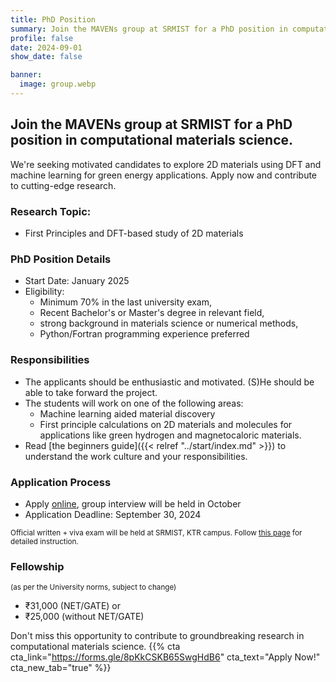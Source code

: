 ```yaml
---
title: PhD Position
summary: Join the MAVENs group at SRMIST for a PhD position in computational materials science.
profile: false
date: 2024-09-01
show_date: false

banner:
  image: group.webp
---
```

## Join the MAVENs group at SRMIST for a PhD position in computational materials science.

We're seeking motivated candidates to explore 2D materials using DFT and machine learning for green energy applications. Apply now and contribute to cutting-edge research.

### Research Topic:

- First Principles and DFT-based study of 2D materials

### PhD Position Details

- Start Date: January 2025
- Eligibility:
  - Minimum 70% in the last university exam,
  - Recent Bachelor's or Master's degree in relevant field,
  - strong background in materials science or numerical methods,
  - Python/Fortran programming experience preferred

### Responsibilities

- The applicants should be enthusiastic and motivated. (S)He should be able to take forward the project.
- The students will work on one of the following areas:
  - Machine learning aided material discovery
  - First principle calculations on 2D materials and molecules for applications like green hydrogen and magnetocaloric materials.
- Read [the beginners guide]({{< relref "../start/index.md" >}}) to understand the work culture
      and your responsibilities.

### Application Process

- Apply [online](https://forms.gle/8pKkCSKB65SwgHdB6), group interview will be held in October
- Application Deadline: September 30, 2024

 <small>Official written + viva exam will be held at SRMIST, KTR campus. Follow [this page](https://admissions.srmist.edu.in/srmistonline/phdapplication) for detailed instruction.</small>

### Fellowship

<small>(as per the University norms, subject to change)</small>
- ₹31,000 (NET/GATE) or
- ₹25,000 (without NET/GATE)

Don't miss this opportunity to contribute to groundbreaking research in computational materials science.
{{% cta cta_link="https://forms.gle/8pKkCSKB65SwgHdB6" cta_text="Apply Now!" cta_new_tab="true" %}}
